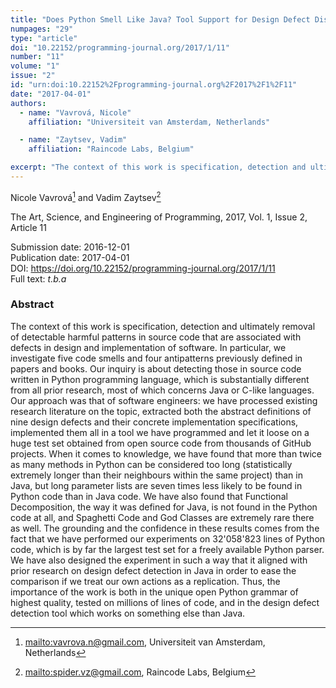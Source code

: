 ```yaml
---
title: "Does Python Smell Like Java? Tool Support for Design Defect Discovery in Python"
numpages: "29"
type: "article"
doi: "10.22152/programming-journal.org/2017/1/11"
number: "11"
volume: "1"
issue: "2"
id: "urn:doi:10.22152%2Fprogramming-journal.org%2F2017%2F1%2F11"
date: "2017-04-01"
authors: 
  - name: "Vavrová, Nicole"
    affiliation: "Universiteit van Amsterdam, Netherlands"

  - name: "Zaytsev, Vadim"
    affiliation: "Raincode Labs, Belgium"

excerpt: "The context of this work is specification, detection and ultimately removal of detectable harmful patterns in source code that are associated with defects in design and implementation of software. In particular, we investigate five code smells and four antipatterns previously defined in papers and books. Our inquiry is about detecting those in source code written in Python programming language, which is substantially different from all prior research, most of which concerns Java or C-like languages. Our approach was that of software engineers: we have processed existing research literature on the topic, extracted both the abstract definitions of nine design defects and their concrete implementation specifications, implemented them all in a tool we have programmed and let it loose on a huge test set obtained from open source code from thousands of GitHub projects. When it comes to knowledge, we have found that more than twice as many methods in Python can be considered too long (statistically extremely longer than their neighbours within the same project) than in Java, but long parameter lists are seven times less likely to be found in Python code than in Java code. We have also found that Functional Decomposition, the way it was defined for Java, is not found in the Python code at all, and Spaghetti Code and God Classes are extremely rare there as well. The grounding and the confidence in these results comes from the fact that we have performed our experiments on 32'058'823 lines of Python code, which is by far the largest test set for a freely available Python parser. We have also designed the experiment in such a way that it aligned with prior research on design defect detection in Java in order to ease the comparison if we treat our own actions as a replication. Thus, the importance of the work is both in the unique open Python grammar of highest quality, tested on millions of lines of code, and in the design defect detection tool which works on something else than Java."
---
```

Nicole Vavrová[^1] and Vadim Zaytsev[^2]

The Art, Science, and Engineering of Programming, 2017, Vol. 1, Issue 2, Article 11

Submission date: 2016-12-01  
Publication date: 2017-04-01  
DOI: <https://doi.org/10.22152/programming-journal.org/2017/1/11>  
Full text: *t.b.a*  


### Abstract
The context of this work is specification, detection and ultimately removal of detectable harmful patterns in source code that are associated with defects in design and implementation of software. In particular, we investigate five code smells and four antipatterns previously defined in papers and books. Our inquiry is about detecting those in source code written in Python programming language, which is substantially different from all prior research, most of which concerns Java or C-like languages. Our approach was that of software engineers: we have processed existing research literature on the topic, extracted both the abstract definitions of nine design defects and their concrete implementation specifications, implemented them all in a tool we have programmed and let it loose on a huge test set obtained from open source code from thousands of GitHub projects. When it comes to knowledge, we have found that more than twice as many methods in Python can be considered too long (statistically extremely longer than their neighbours within the same project) than in Java, but long parameter lists are seven times less likely to be found in Python code than in Java code. We have also found that Functional Decomposition, the way it was defined for Java, is not found in the Python code at all, and Spaghetti Code and God Classes are extremely rare there as well. The grounding and the confidence in these results comes from the fact that we have performed our experiments on 32'058'823 lines of Python code, which is by far the largest test set for a freely available Python parser. We have also designed the experiment in such a way that it aligned with prior research on design defect detection in Java in order to ease the comparison if we treat our own actions as a replication. Thus, the importance of the work is both in the unique open Python grammar of highest quality, tested on millions of lines of code, and in the design defect detection tool which works on something else than Java.


[^1]: <mailto:vavrova.n@gmail.com>, Universiteit van Amsterdam, Netherlands
[^2]: <mailto:spider.vz@gmail.com>, Raincode Labs, Belgium
